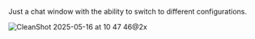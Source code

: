Just a chat window with the ability to switch to different configurations.

![CleanShot 2025-05-16 at 10 47 46@2x](https://github.com/user-attachments/assets/47fa9388-5f62-492c-934d-53158021e516)
